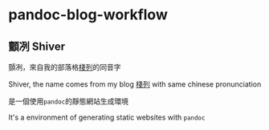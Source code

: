 # pandoc-blog-workflow

## 顫冽 Shiver

顫冽，來自我的部落格[棧列](https://blog.staque.nctu.me)的同音字

Shiver, the name comes from my blog  [棧列](https://blog.staque.nctu.me) with same chinese pronunciation

是一個使用`pandoc`的靜態網站生成環境

It's a environment of generating static websites with `pandoc`
